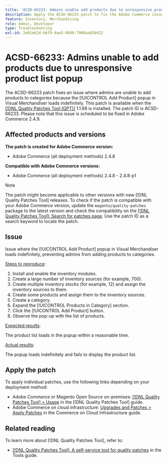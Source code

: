```yaml
---
title: 'ACSD-66233: Admins unable add products due to unresponsive product list popup'
description: Apply the ACSD-66233 patch to fix the Adobe Commerce issue where admins are unable to add products to categories because the [!UICONTROL Add Product] popup in Visual Merchandiser loads indefinitely.
feature: Inventory, Merchandising
role: Admin, Developer
type: Troubleshooting
exl-id: 2e01e62d-b6f9-4aa5-9040-7908aa83d422
---
```

# ACSD-66233: Admins unable to add products due to unresponsive product list popup

The ACSD-66233 patch fixes an issue where admins are unable to add products to categories because the [!UICONTROL Add Product] popup in Visual Merchandiser loads indefinitely. This patch is available when the [[!DNL Quality Patches Tool (QPT)]](/help/tools/quality-patches-tool/quality-patches-tool-to-self-serve-quality-patches.md) 1.1.68 is installed. The patch ID is ACSD-66233. Please note that this issue is scheduled to be fixed in Adobe Commerce 2.4.9.

## Affected products and versions

**The patch is created for Adobe Commerce version:**

* Adobe Commerce (all deployment methods) 2.4.8

**Compatible with Adobe Commerce versions:**

* Adobe Commerce (all deployment methods) 2.4.8 - 2.4.8-p1

>[!NOTE]
>
>The patch might become applicable to other versions with new [!DNL Quality Patches Tool] releases. To check if the patch is compatible with your Adobe Commerce version, update the `magento/quality-patches` package to the latest version and check the compatibility on the [[!DNL Quality Patches Tool]: Search for patches page](https://experienceleague.adobe.com/tools/commerce-quality-patches/index.html). Use the patch ID as a search keyword to locate the patch.

## Issue

Issue where the [!UICONTROL Add Product] popup in Visual Merchandiser loads indefinitely, preventing admins from adding products to categories.

<u>Steps to reproduce</u>:

1. Install and enable the inventory modules.
1. Create a large number of inventory sources (for example, 700).
1. Create multiple inventory stocks (for example, 12) and assign the inventory sources to them.
1. Create some products and assign them to the inventory sources.
1. Create a category.
1. Expand the [!UICONTROL Products in Category] section.
1. Click the [!UICONTROL Add Product] button.
1. Observe the pop-up with the list of products.

<u>Expected results</u>:

The product list loads in the popup within a reasonable time.

<u>Actual results</u>:

The popup loads indefinitely and fails to display the product list.

## Apply the patch

To apply individual patches, use the following links depending on your deployment method:

* Adobe Commerce or Magento Open Source on-premises: [[!DNL Quality Patches Tool] > Usage](/help/tools/quality-patches-tool/usage.md) in the [!DNL Quality Patches Tool] guide.
* Adobe Commerce on cloud infrastructure: [Upgrades and Patches > Apply Patches](https://experienceleague.adobe.com/docs/commerce-cloud-service/user-guide/develop/upgrade/apply-patches.html) in the Commerce on Cloud Infrastructure guide.

## Related reading

To learn more about [!DNL Quality Patches Tool], refer to:

* [[!DNL Quality Patches Tool]: A self-service tool for quality patches](/help/tools/quality-patches-tool/quality-patches-tool-to-self-serve-quality-patches.md) in the Tools guide.
